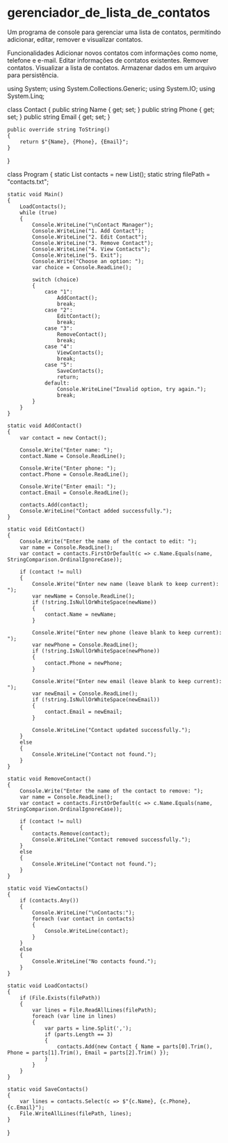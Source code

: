# gerenciador_de_lista_de_contatos

Um programa de console para gerenciar uma lista de contatos, permitindo adicionar, editar, remover e visualizar contatos.

Funcionalidades
Adicionar novos contatos com informações como nome, telefone e e-mail.
Editar informações de contatos existentes.
Remover contatos.
Visualizar a lista de contatos.
Armazenar dados em um arquivo para persistência.


using System;
using System.Collections.Generic;
using System.IO;
using System.Linq;

class Contact
{
    public string Name { get; set; }
    public string Phone { get; set; }
    public string Email { get; set; }

    public override string ToString()
    {
        return $"{Name}, {Phone}, {Email}";
    }
}

class Program
{
    static List<Contact> contacts = new List<Contact>();
    static string filePath = "contacts.txt";

    static void Main()
    {
        LoadContacts();
        while (true)
        {
            Console.WriteLine("\nContact Manager");
            Console.WriteLine("1. Add Contact");
            Console.WriteLine("2. Edit Contact");
            Console.WriteLine("3. Remove Contact");
            Console.WriteLine("4. View Contacts");
            Console.WriteLine("5. Exit");
            Console.Write("Choose an option: ");
            var choice = Console.ReadLine();

            switch (choice)
            {
                case "1":
                    AddContact();
                    break;
                case "2":
                    EditContact();
                    break;
                case "3":
                    RemoveContact();
                    break;
                case "4":
                    ViewContacts();
                    break;
                case "5":
                    SaveContacts();
                    return;
                default:
                    Console.WriteLine("Invalid option, try again.");
                    break;
            }
        }
    }

    static void AddContact()
    {
        var contact = new Contact();

        Console.Write("Enter name: ");
        contact.Name = Console.ReadLine();

        Console.Write("Enter phone: ");
        contact.Phone = Console.ReadLine();

        Console.Write("Enter email: ");
        contact.Email = Console.ReadLine();

        contacts.Add(contact);
        Console.WriteLine("Contact added successfully.");
    }

    static void EditContact()
    {
        Console.Write("Enter the name of the contact to edit: ");
        var name = Console.ReadLine();
        var contact = contacts.FirstOrDefault(c => c.Name.Equals(name, StringComparison.OrdinalIgnoreCase));

        if (contact != null)
        {
            Console.Write("Enter new name (leave blank to keep current): ");
            var newName = Console.ReadLine();
            if (!string.IsNullOrWhiteSpace(newName))
            {
                contact.Name = newName;
            }

            Console.Write("Enter new phone (leave blank to keep current): ");
            var newPhone = Console.ReadLine();
            if (!string.IsNullOrWhiteSpace(newPhone))
            {
                contact.Phone = newPhone;
            }

            Console.Write("Enter new email (leave blank to keep current): ");
            var newEmail = Console.ReadLine();
            if (!string.IsNullOrWhiteSpace(newEmail))
            {
                contact.Email = newEmail;
            }

            Console.WriteLine("Contact updated successfully.");
        }
        else
        {
            Console.WriteLine("Contact not found.");
        }
    }

    static void RemoveContact()
    {
        Console.Write("Enter the name of the contact to remove: ");
        var name = Console.ReadLine();
        var contact = contacts.FirstOrDefault(c => c.Name.Equals(name, StringComparison.OrdinalIgnoreCase));

        if (contact != null)
        {
            contacts.Remove(contact);
            Console.WriteLine("Contact removed successfully.");
        }
        else
        {
            Console.WriteLine("Contact not found.");
        }
    }

    static void ViewContacts()
    {
        if (contacts.Any())
        {
            Console.WriteLine("\nContacts:");
            foreach (var contact in contacts)
            {
                Console.WriteLine(contact);
            }
        }
        else
        {
            Console.WriteLine("No contacts found.");
        }
    }

    static void LoadContacts()
    {
        if (File.Exists(filePath))
        {
            var lines = File.ReadAllLines(filePath);
            foreach (var line in lines)
            {
                var parts = line.Split(',');
                if (parts.Length == 3)
                {
                    contacts.Add(new Contact { Name = parts[0].Trim(), Phone = parts[1].Trim(), Email = parts[2].Trim() });
                }
            }
        }
    }

    static void SaveContacts()
    {
        var lines = contacts.Select(c => $"{c.Name}, {c.Phone}, {c.Email}");
        File.WriteAllLines(filePath, lines);
    }
}

